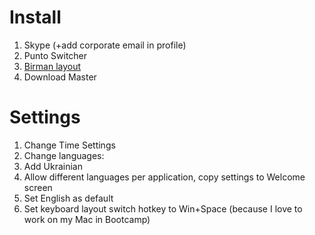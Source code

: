 # Install
1. Skype (+add corporate email in profile)
2. Punto Switcher
3. [Birman layout](http://ilyabirman.ru/projects/typography-layout/)
4. Download Master

# Settings
1. Change Time Settings
2. Change languages:
  1. Add Ukrainian
  2. Allow different languages per application, copy settings to Welcome screen
  3. Set English as default
  4. Set keyboard layout switch hotkey to Win+Space (because I love to work on my Mac in Bootcamp)
